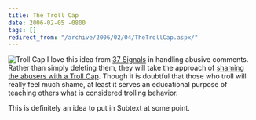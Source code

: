 ```yaml
---
title: The Troll Cap
date: 2006-02-05 -0800
tags: []
redirect_from: "/archive/2006/02/04/TheTrollCap.aspx/"
---
```


![Troll Cap](https://haacked.com/images/TrollCap.gif) I love this idea
from [37 Signals](http://37signals.com/ "37 Signals Website") in
handling abusive comments. Rather than simply deleting them, they will
take the approach of [shaming the abusers with a Troll
Cap](http://37signals.com/svn/archives2/introducing_the_troll_cap.php "Troll Cap Idea").
Though it is doubtful that those who troll will really feel much shame,
at least it serves an educational purpose of teaching others what is
considered trolling behavior.

This is definitely an idea to put in
Subtext at some
point.

